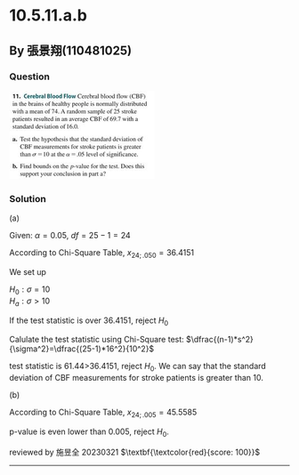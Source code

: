 # 10.5.11.a.b
## By 張景翔(110481025)
### Question
![image](https://github.com/HWTeng-Course/202402-Statistics/blob/main/431266539_641931994732252_4210933986014585461_n.jpg)
### Solution
(a)

Given: $\alpha = 0.05$, $df=25-1=24$

According to Chi-Square Table, $x_{24;.050} = 36.4151$

We set up

$H_0:{\sigma}=10$\
$H_a:{{\sigma}}>10$

If the test statistic is over 36.4151, reject $H_0$

Calulate the test statistic using Chi-Square test:
$\dfrac{(n-1)*s^2}{\sigma^2}=\dfrac{(25-1)*16^2}{10^2}$ 

test statistic is 61.44>36.4151, reject $H_0$.
 We can say that the standard deviation of CBF measurements for stroke patients is greater than 10.

(b)

According to Chi-Square Table, $x_{24;.005} = 45.5585$

p-value is even lower than 0.005, reject $H_0$. 

reviewed by 施昱全 20230321 $\textbf{\textcolor{red}{score: 100}}$

---
